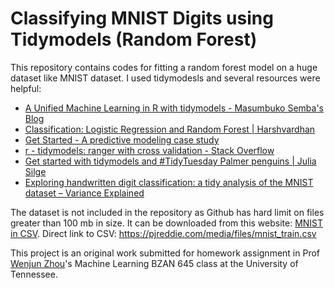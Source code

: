 # Classifying MNIST Digits using Tidymodels (Random Forest)
This repository contains codes for fitting a random forest model on a huge dataset like MNIST dataset. I used tidymodesls and several resources were helpful:

- [A Unified Machine Learning in R with tidymodels - Masumbuko Semba's Blog](https://semba-blog.netlify.app/05/09/2020/a-unified-machine-learning-in-r-with-tidymodels/)
- [Classification: Logistic Regression and Random Forest | Harshvardhan](https://www.harsh17.in/classification-logistic-regression-and-random-forest/)
- [Get Started - A predictive modeling case study](https://www.tidymodels.org/start/case-study/)
- [r - tidymodels: ranger with cross validation - Stack Overflow](https://stackoverflow.com/questions/60368047/tidymodels-ranger-with-cross-validation)
- [Get started with tidymodels and #TidyTuesday Palmer penguins | Julia Silge](https://juliasilge.com/blog/palmer-penguins/)
- [Exploring handwritten digit classification: a tidy analysis of the MNIST dataset – Variance Explained](http://varianceexplained.org/r/digit-eda/)

The dataset is not included in the repository as Github has hard limit on files greater than 100 mb in size. It can be downloaded from this website: [MNIST in CSV](https://pjreddie.com/projects/mnist-in-csv/). Direct link to CSV: https://pjreddie.com/media/files/mnist_train.csv

This project is an original work submitted for homework assignment in Prof [Wenjun Zhou](http://web.utk.edu/~wzhou4/)'s Machine Learning BZAN 645 class at the University of Tennessee.
